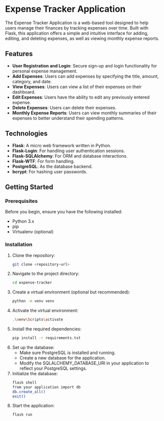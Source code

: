 # Expense Tracker Application

The Expense Tracker Application is a web-based tool designed to help users manage their finances by tracking expenses over time. Built with Flask, this application offers a simple and intuitive interface for adding, editing, and deleting expenses, as well as viewing monthly expense reports.

## Features

- **User Registration and Login**: Secure sign-up and login functionality for personal expense management.
- **Add Expenses**: Users can add expenses by specifying the title, amount, category, and date.
- **View Expenses**: Users can view a list of their expenses on their dashboard.
- **Edit Expenses**: Users have the ability to edit any previously entered expense.
- **Delete Expenses**: Users can delete their expenses.
- **Monthly Expense Reports**: Users can view monthly summaries of their expenses to better understand their spending patterns.

## Technologies

- **Flask**: A micro web framework written in Python.
- **Flask-Login**: For handling user authentication sessions.
- **Flask-SQLAlchemy**: For ORM and database interactions.
- **Flask-WTF**: For form handling.
- **PostgreSQL**: As the database backend.
- **bcrypt**: For hashing user passwords.

## Getting Started

### Prerequisites

Before you begin, ensure you have the following installed:
- Python 3.x
- pip
- Virtualenv (optional)

### Installation

1. Clone the repository:
   ```bash
   git clone <repository-url>
2. Navigate to the project directory:
   ```bash
   cd expense-tracker
3. Create a virtual environment (optional but recommended):
   ```bash
   python -m venv venv
4. Activate the virtual environment:
   ```bash
   .\venv\Scripts\activate
5. Install the required dependencies:
   ```bash
   pip install -r requirements.txt
6. Set up the database:
   - Make sure PostgreSQL is installed and running.
   - Create a new database for the application.
   - Modify the SQLALCHEMY_DATABASE_URI in your application to reflect your PostgreSQL settings.
7. Initialize the database:
   ```bash
   flask shell
   from your application import db
   db.create_all()
   exit()
8. Start the application:
   ```bash
   flask run


